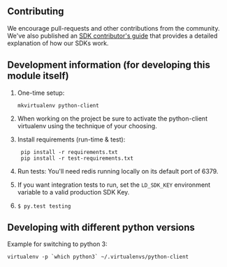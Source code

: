 Contributing
------------

We encourage pull-requests and other contributions from the community. We've also published an [SDK contributor's guide](http://docs.launchdarkly.com/docs/sdk-contributors-guide) that provides a detailed explanation of how our SDKs work.

Development information (for developing this module itself)
-----------------------------------------------------------

1. One-time setup:

       mkvirtualenv python-client

1. When working on the project be sure to activate the python-client virtualenv using the technique of your choosing.

1. Install requirements (run-time & test):

        pip install -r requirements.txt
        pip install -r test-requirements.txt

1. Run tests: You'll need redis running locally on its default port of 6379.
1. If you want integration tests to run, set the ```LD_SDK_KEY``` environment variable to a valid production SDK Key.
1. ```$ py.test testing```

Developing with different python versions
-----------------------------------------

Example for switching to python 3:

```virtualenv -p `which python3` ~/.virtualenvs/python-client```